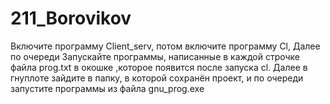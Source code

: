 # 211_Borovikov
Включите программу Client_serv, потом включите программу Cl, Далее по очереди Запускайте программы, написанные в каждой строчке файла prog.txt в окошке ,которое появится после запуска cl. Далее в гнуплоте зайдите в папку, в которой сохранён проект, и по очереди запустите программы из файла gnu_prog.exe 
